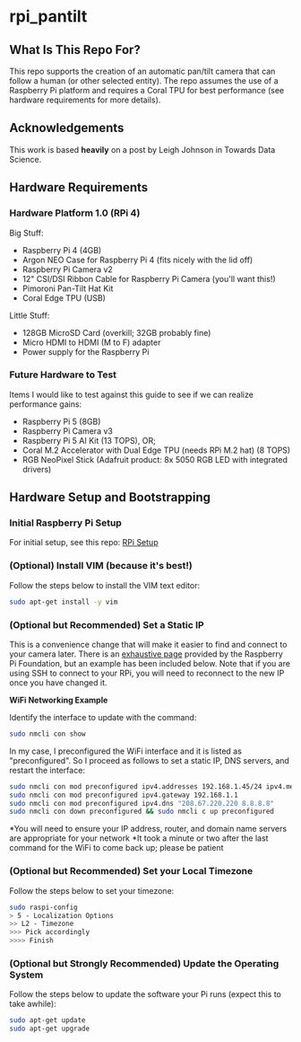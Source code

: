 # rpi_pantilt

## What Is This Repo For?
This repo supports the creation of an automatic pan/tilt camera that can follow a human (or other selected entity).  The repo assumes the use of a Raspberry Pi platform and requires a Coral TPU for best performance (see hardware requirements for more details).

## Acknowledgements
This work is based __heavily__ on a post by Leigh Johnson in Towards Data Science.


## Hardware Requirements

### Hardware Platform 1.0 (RPi 4)
Big Stuff:
- Raspberry Pi 4 (4GB)
- Argon NEO Case for Raspberry Pi 4 (fits nicely with the lid off)
- Raspberry Pi Camera v2
- 12" CSI/DSI Ribbon Cable for Raspberry Pi Camera (you'll want this!)
- Pimoroni Pan-Tilt Hat Kit
- Coral Edge TPU (USB)

Little Stuff:
- 128GB MicroSD Card (overkill; 32GB probably fine)
- Micro HDMI to HDMI (M to F) adapter
- Power supply for the Raspberry Pi

### Future Hardware to Test
Items I would like to test against this guide to see if we can realize performance gains:
- Raspberry Pi 5 (8GB)
- Raspberry Pi Camera v3
- Raspberry Pi 5 AI Kit (13 TOPS), OR;
- Coral M.2 Accelerator with Dual Edge TPU (needs RPi M.2 hat) (8 TOPS)
- RGB NeoPixel Stick (Adafruit product: 8x 5050 RGB LED with integrated drivers)


## Hardware Setup and Bootstrapping

### Initial Raspberry Pi Setup
For initial setup, see this repo: [RPi Setup](https://github.com/mrccie/rpi_setup)


### (Optional) Install VIM (because it's best!)

Follow the steps below to install the VIM text editor:
```sh
sudo apt-get install -y vim
```

### (Optional but Recommended) Set a Static IP

This is a convenience change that will make it easier to find and connect to your camera later.  There is an [exhaustive page](https://www.raspberrypi.org/documentation/configuration/tcpip/) provided by the Raspberry Pi Foundation, but an example has been included below.  Note that if you are using SSH to connect to your RPi, you will need to reconnect to the new IP once you have changed it.

__WiFi Networking Example__

Identify the interface to update with the command:
```sh
sudo nmcli con show
```

In my case, I preconfigured the WiFi interface and it is listed as "preconfigured".  So I proceed as follows to set a static IP, DNS servers, and restart the interface:
```sh
sudo nmcli con mod preconfigured ipv4.addresses 192.168.1.45/24 ipv4.method manual
sudo nmcli con mod preconfigured ipv4.gateway 192.168.1.1
sudo nmcli con mod preconfigured ipv4.dns "208.67.220.220 8.8.8.8"
sudo nmcli con down preconfigured && sudo nmcli c up preconfigured
```
*You will need to ensure your IP address, router, and domain name servers are appropriate for your network
*It took a minute or two after the last command for the WiFi to come back up; please be patient

### (Optional but Recommended) Set your Local Timezone

Follow the steps below to set your timezone:
```sh
sudo raspi-config
> 5 - Localization Options
>> L2 - Timezone
>>> Pick accordingly
>>>> Finish
```

### (Optional but Strongly Recommended) Update the Operating System

Follow the steps below to update the software your Pi runs (expect this to take awhile):
```sh
sudo apt-get update
sudo apt-get upgrade
```


